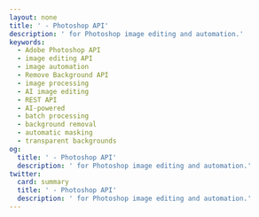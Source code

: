 ```yaml
---
layout: none
title: ' - Photoshop API'
description: ' for Photoshop image editing and automation.'
keywords:
  - Adobe Photoshop API
  - image editing API
  - image automation
  - Remove Background API
  - image processing
  - AI image editing
  - REST API
  - AI-powered
  - batch processing
  - background removal
  - automatic masking
  - transparent backgrounds
og:
  title: ' - Photoshop API'
  description: ' for Photoshop image editing and automation.'
twitter:
  card: summary
  title: ' - Photoshop API'
  description: ' for Photoshop image editing and automation.'
---
```


<RedoclyAPIBlock src="/firefly-services/docs/photoshop_createRendition.json" width="600px" disableSidebar hideTryItPanel scrollYOffset={64} generateCodeSamples="languages: [{lang: 'curl'}]" />
